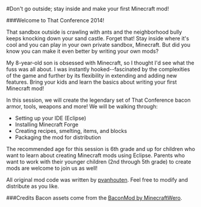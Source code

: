 #Don't go outside; stay inside and make your first Minecraft mod!

###Welcome to That Conference 2014!

That sandbox outside is crawling with ants and the neighborhood bully keeps knocking down your sand castle.  Forget that!  Stay inside where it's cool and you can play in your own private sandbox, Minecraft.  But did you know you can make it even better by writing your own mods?

My 8-year-old son is obsessed with Minecraft, so I thought I'd see what the fuss was all about.  I was instantly hooked--fascinated by the complexities of the game and further by its flexibility in extending and adding new features.  Bring your kids and learn the basics about writing your first Minecraft mod!  

In this session, we will create the legendary set of That Conference bacon armor, tools, weapons and more!  We will be walking through:

- Setting up your IDE (Eclipse)
- Installing Minecraft Forge
- Creating recipes, smelting, items, and blocks
- Packaging the mod for distribution

The recommended age for this session is 6th grade and up for children who want to learn about creating Minecraft mods using Eclipse.  Parents who want to work with their younger children (2nd through 5th grade) to create mods are welcome to join us as well!


All original mod code was written by [pvanhouten](http://twitter.com/pvanhouten).  Feel free to modify and distribute as you like.

###Credits
Bacon assets come from the [BaconMod by MinecraftWero](http://www.minecraftforum.net/topic/1499035-145-bacon-mod-v2-smpssplan-huge-update).
